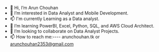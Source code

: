 * 👋 Hi, I’m Arun Chouhan
* 👀 I’m interested in Data Analyst and Mobile Development.
* 📫 I'm  currently Learning as a Data analyst.
* 🌱 I’m learning PowerBI, Excel, Python, SQL, and AWS Cloud Architect.
* 💞️ I’m looking to collaborate on Data Analyst Projects.
* 📫 How to reach me:----  arunchouhan.tk or arunchouhan2353@gmail.com
